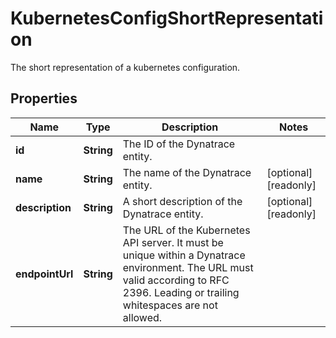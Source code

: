 

# KubernetesConfigShortRepresentation

The short representation of a kubernetes configuration.

## Properties

| Name | Type | Description | Notes |
|------------ | ------------- | ------------- | -------------|
|**id** | **String** | The ID of the Dynatrace entity. |  |
|**name** | **String** | The name of the Dynatrace entity. |  [optional] [readonly] |
|**description** | **String** | A short description of the Dynatrace entity. |  [optional] [readonly] |
|**endpointUrl** | **String** | The URL of the Kubernetes API server.   It must be unique within a Dynatrace environment.   The URL must valid according to RFC 2396. Leading or trailing whitespaces are not allowed. |  |




